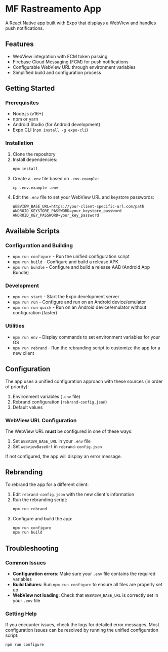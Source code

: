 # MF Rastreamento App

A React Native app built with Expo that displays a WebView and handles push notifications.

## Features

- WebView integration with FCM token passing
- Firebase Cloud Messaging (FCM) for push notifications
- Configurable WebView URL through environment variables
- Simplified build and configuration process

## Getting Started

### Prerequisites

- Node.js (v16+)
- npm or yarn
- Android Studio (for Android development)
- Expo CLI (`npm install -g expo-cli`)

### Installation

1. Clone the repository
2. Install dependencies:
   ```bash
   npm install
   ```
3. Create a `.env` file based on `.env.example`:
   ```bash
   cp .env.example .env
   ```
4. Edit the `.env` file to set your WebView URL and keystore passwords:
   ```
   WEBVIEW_BASE_URL=https://your-client-specific-url.com/path
   ANDROID_KEYSTORE_PASSWORD=your_keystore_password
   ANDROID_KEY_PASSWORD=your_key_password
   ```

## Available Scripts

### Configuration and Building

- `npm run configure` - Run the unified configuration script
- `npm run build` - Configure and build a release APK
- `npm run bundle` - Configure and build a release AAB (Android App Bundle)

### Development

- `npm run start` - Start the Expo development server
- `npm run run` - Configure and run on an Android device/emulator
- `npm run run-quick` - Run on an Android device/emulator without configuration (faster)

### Utilities

- `npm run env` - Display commands to set environment variables for your OS
- `npm run rebrand` - Run the rebranding script to customize the app for a new client

## Configuration

The app uses a unified configuration approach with these sources (in order of priority):

1. Environment variables (`.env` file)
2. Rebrand configuration (`rebrand-config.json`)
3. Default values

### WebView URL Configuration

The WebView URL **must** be configured in one of these ways:

1. Set `WEBVIEW_BASE_URL` in your `.env` file
2. Set `webviewBaseUrl` in `rebrand-config.json`

If not configured, the app will display an error message.

## Rebranding

To rebrand the app for a different client:

1. Edit `rebrand-config.json` with the new client's information
2. Run the rebranding script:
   ```bash
   npm run rebrand
   ```
3. Configure and build the app:
   ```bash
   npm run configure
   npm run build
   ```

## Troubleshooting

### Common Issues

- **Configuration errors**: Make sure your `.env` file contains the required variables
- **Build failures**: Run `npm run configure` to ensure all files are properly set up
- **WebView not loading**: Check that `WEBVIEW_BASE_URL` is correctly set in your `.env` file

### Getting Help

If you encounter issues, check the logs for detailed error messages. Most configuration issues can be resolved by running the unified configuration script:

```bash
npm run configure
```
